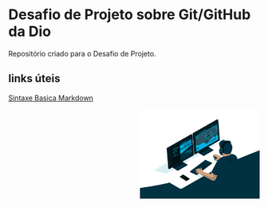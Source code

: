 # Desafio de Projeto sobre Git/GitHub da Dio
Repositório criado para o Desafio de Projeto.
## links úteis
[Sintaxe Basica Markdown](https://www.markdownguide.org/)

<img align= "right" height="180em" src="https://raw.githubusercontent.com/Maiconjs09/Maiconjs09/main/code.gif"/>
</div>
<br>

